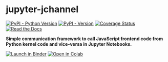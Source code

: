 jupyter-jchannel
================

[![PyPI - Python Version](https://img.shields.io/pypi/pyversions/jupyter-jchannel)](https://devguide.python.org/versions/)
[![PyPI - Version](https://img.shields.io/pypi/v/jupyter-jchannel)](https://pypi.org/project/jupyter-jchannel/)
[![Coverage Status](https://coveralls.io/repos/github/hashiprobr/jupyter-jchannel/badge.svg)](https://coveralls.io/github/hashiprobr/jupyter-jchannel)
[![Read the Docs](https://readthedocs.org/projects/jupyter-jchannel/badge/)](http://jupyter-jchannel.readthedocs.io)

**Simple communication framework to call JavaScript frontend code from Python
kernel code and vice-versa in Jupyter Notebooks.**

[![Launch in Binder](https://mybinder.org/badge_logo.svg)](https://mybinder.org/v2/gh/hashiprobr/jupyter-jchannel/main?labpath=examples%2Fremote-binder.ipynb)
[![Open in Colab](https://colab.research.google.com/assets/colab-badge.svg)](https://colab.research.google.com/github/hashiprobr/jupyter-jchannel/blob/master/examples/remote-colab.ipynb)
